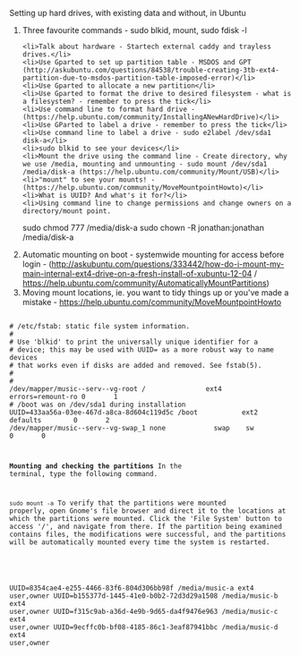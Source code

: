 Setting up hard drives, with existing data and without, in Ubuntu

<ol>
	<li>Three favourite commands - sudo blkid, mount, sudo fdisk -l</li>

	<li>Talk about hardware - Startech external caddy and trayless drives.</li>
	<li>Use Gparted to set up partition table - MSDOS and GPT (http://askubuntu.com/questions/84538/trouble-creating-3tb-ext4-partition-due-to-msdos-partition-table-imposed-error)</li>
	<li>Use Gparted to allocate a new partition</li>
	<li>Use Gparted to format the drive to desired filesystem - what is a filesystem? - remember to press the tick</li>
	<li>Use command line to format hard drive - (https://help.ubuntu.com/community/InstallingANewHardDrive)</li>
	<li>Use GParted to label a drive - remember to press the tick</li>
	<li>Use command line to label a drive - sudo e2label /dev/sda1 disk-a</li>
	<li>sudo blkid to see your devices</li>
	<li>Mount the drive using the command line - Create directory, why we use /media, mounting and unmounting - sudo mount /dev/sda1 /media/disk-a (https://help.ubuntu.com/community/Mount/USB)</li>
	<li>"mount" to see your mounts! - (https://help.ubuntu.com/community/MoveMountpointHowto)</li>
	<li>What is UUID? And what's it for?</li>
	<li>Using command line to change permissions and change owners on a directory/mount point.
sudo chmod 777 /media/disk-a
sudo chown -R jonathan:jonathan /media/disk-a</li>
	<li>Automatic mounting on boot - systemwide mounting for access before login - (http://askubuntu.com/questions/333442/how-do-i-mount-my-main-internal-ext4-drive-on-a-fresh-install-of-xubuntu-12-04 / https://help.ubuntu.com/community/AutomaticallyMountPartitions)	</li>
	<li>Moving mount locations, ie. you want to tidy things up or you've made a mistake - https://help.ubuntu.com/community/MoveMountpointHowto</li>

</ol>

<code>
# /etc/fstab: static file system information.
#
# Use 'blkid' to print the universally unique identifier for a
# device; this may be used with UUID= as a more robust way to name devices
# that works even if disks are added and removed. See fstab(5).
#
# <file system> <mount point>   <type>  <options>       <dump>  <pass>
/dev/mapper/music--serv--vg-root /               ext4    errors=remount-ro 0       1
# /boot was on /dev/sda1 during installation
UUID=433aa56a-03ee-467d-a8ca-8d604c119d5c /boot           ext2    defaults        0       2
/dev/mapper/music--serv--vg-swap_1 none            swap    sw              0       0

UUID=8354cae4-e255-4466-83f6-804d306bb98f /media/music-a        ext4    user,owner
UUID=b155377d-1445-41e0-b0b2-72d3d29a1508 /media/music-b        ext4    user,owner
UUID=f315c9ab-a36d-4e9b-9d65-da4f9476e963 /media/music-c        ext4    user,owner
UUID=9ecffc0b-bf08-4185-86c1-3eaf87941bbc /media/music-d        ext4    user,owner
</code>

<strong>Mounting and checking the partitions</strong>
In the terminal, type the following command.

<code>sudo mount -a</code>
To verify that the partitions were mounted properly, open Gnome's file browser and direct it to the locations at which the partitions were mounted. Click the 'File System' button to access '/', and navigate from there. If the partition being examined contains files, the modifications were successful, and the partitions will be automatically mounted every time the system is restarted.
